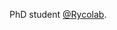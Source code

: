 PhD student [@Rycolab](https://rycolab.io/).

<!---
ClementeP/ClementeP is a ✨ special ✨ repository because its `README.md` (this file) appears on your GitHub profile.
You can click the Preview link to take a look at your changes.
--->
